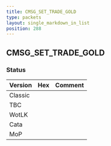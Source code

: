 ```yaml
---
title: CMSG_SET_TRADE_GOLD
type: packets
layout: single_markdown_in_list
position: 288
---
```


## CMSG_SET_TRADE_GOLD

### Status

Version | Hex | Comment
---------- | ---------- | ---------- 
Classic |  |  
TBC |  |  
WotLK |  |  
Cata |  |  
MoP |  |  